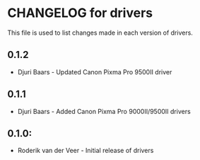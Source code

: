 # CHANGELOG for drivers

This file is used to list changes made in each version of drivers.

## 0.1.2

* Djuri Baars - Updated Canon Pixma Pro 9500II driver

## 0.1.1

* Djuri Baars - Added Canon Pixma Pro 9000II/9500II drivers

## 0.1.0:

* Roderik van der Veer - Initial release of drivers
